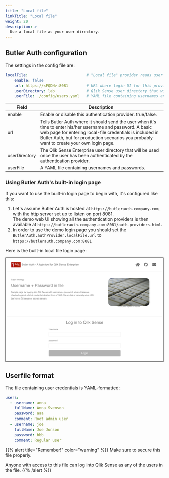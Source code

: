 ```yaml
---
title: "Local file"
linkTitle: "Local file"
weight: 20
description: >
  Use a local file as your user directory.
---
```

## Butler Auth configuration

The settings in the config file are:

```yaml
localFile:                          # "Local file" provider reads user data from a file on disk
    enable: false                    
    url: https://<FQDN>:8081        # URL where login UI for this provider is available
    userDirectory: lab              # Qlik Sense user directory that will be used for the authenticated user
    userFile: ./config/users.yaml   # YAML file containing usernames and passwords
```

| Field | Description |
|-|-|
| enable | Enable or disable this authentication provider. true/false. |
| url | Tells Butler Auth where it should send the user when it's time to enter his/her username and password. A basic web page for entering local-file credentials is included in Butler Auth, but for production scenarios you probably want to create your own login page. |
| userDirectory | The Qlik Sense Enterprise user directory that will be used once the user has been authenticated by the authentication provider. |
| userFile | A YAML file containing usernames and passwords. |

### Using Butler Auth's built-in login page

If you want to use the built-in login page to begin with, it's configured like this:

1. Let's assume Butler Auth is hosted at `https://butlerauth.company.com`, with the http server set up to listen on port 8081.  
The demo web UI showing all the authentication providers is then available at `https://butlerauth.company.com:8081/auth-providers.html`.
2. In order to use the demo login page you should set the `ButlerAuth.authProvider.localFile.url` to `https://butlerauth.company.com:8081`

Here is the built-in local file login page:

![Local file demo login page](butlerauth-localfile-loginpage.png "Local file demo login page")

## Userfile format

The file containing user credentials is YAML-formatted:

```yaml
users:
  - username: anna
    fullName: Anna Svenson
    password: aaa
    comment: Root admin user
  - username: joe
    fullName: Joe Jonson
    password: bbb
    comment: Regular user
```

{{% alert title="Remember!" color="warning" %}}
Make sure to secure this file properly.

Anyone with access to this file can log into Qlik Sense as any of the users in the file.
{{% /alert %}}
